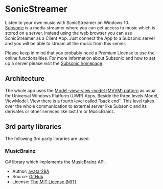 # SonicStreamer
Listen to your own music with SonicStreamer on Windows 10.   
[Subsonic](http://www.subsonic.org/) is a media streamer where you can get access to music which is stored on a server. Instead using the web browser you can use SonicStreamer as a Client App. Just connect the App to a Subsonic server and you will be able to stream all the music from this server.

Please keep in mind that you probably need a Premium License to use the online functionalities. For more information about Subsonic and how to set up a server please visit the [Subsonic homepage](http://www.subsonic.org/pages/premium.jsp).

## Architecture
The whole app uses the [Model–view–view-model (MVVM) pattern](https://en.wikipedia.org/wiki/Model%E2%80%93view%E2%80%93viewmodel) as usual for Universal Windows Platform (UWP) Apps. Beside the three levels Model, ViewModel, View there is a fourth level called "back end". This level takes over the whole communication to external server like Subsonic and its derivates or other services like last.fm or MusicBrainz.

## 3rd party libraries

The following 3rd party libraries are used:

### MusicBrainz

C# library which implements the MusicBrainz API.

- Author: [avatar29A](https://github.com/avatar29A)
- Source: [GitHub](https://github.com/avatar29A)
- License: [The MIT License (MIT)](https://github.com/avatar29A/MusicBrainz/blob/master/LICENSE.txt)